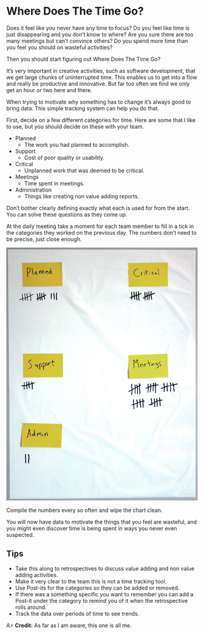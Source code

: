 # Where Does The Time Go?

Does it feel like you never have any time to focus?
Do you feel like time is just disappearing and you don’t know to where?
Are you sure there are too many meetings but can’t convince others?
Do you spend more time than you feel you should on wasteful activities?

Then you should start figuring out Where Does The Time Go?

It’s very important in creative activities, such as software development, that we get large chunks of uninterrupted time. This enables us to get into a flow and really be productive and innovative. But far too often we find we only get an hour or two here and there.

When trying to motivate why something has to change it’s always good to bring data. This simple tracking system can help you do that.

First, decide on a few different categories for time. Here are some that I like to use, but you should decide on these with your team.

- Planned
  * The work you had planned to accomplish.
- Support
  * Cost of poor quality or usability.
- Critical
  * Unplanned work that was deemed to be critical.
- Meetings
  * Time spent in meetings.
- Administration
  * Things like creating non value adding reports.

Don’t bother clearly defining exactly what each is used for from the start. You can solve these questions as they come up.

At the daily meeting take a moment for each team member to fill in a tick in the categories they worked on the previous day. The numbers don’t need to be precise, just close enough.

![Where the time goes](images/where-does-the-time-go.jpg)

Compile the numbers every so often and wipe the chart clean.

You will now have data to motivate the things that you feel are wasteful, and you might even discover time is being spent in ways you never even suspected.

## Tips
- Take this along to retrospectives to discuss value adding and non value adding activities.
- Make it very clear to the team this is not a time tracking tool.
- Use Post-its for the categories so they can be added or removed.
- If there was a something specific you want to remember you can add a Post-it under the category to remind you of it when the retrospective rolls around.
- Track the data over periods of time to see trends.

A> **Credit:** As far as I am aware, this one is all me.

